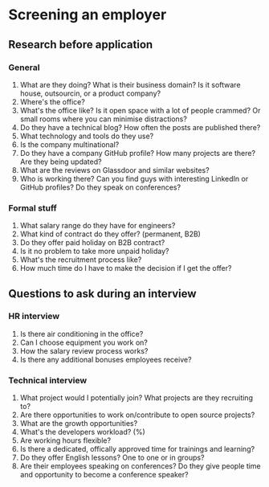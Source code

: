 # Screening an employer

## Research before application

### General

1. What are they doing? What is their business domain? Is it software house, outsourcin, or a product company?
1. Where's the office?
1. What's the office like? Is it open space with a lot of people crammed? Or small rooms where you can minimise distractions?
1. Do they have a technical blog? How often the posts are published there?
1. What technology and tools do they use?
1. Is the company multinational?
1. Do they have a company GitHub profile? How many projects are there? Are they being updated?
1. What are the reviews on Glassdoor and similar websites?
1. Who is working there? Can you find guys with interesting LinkedIn or GitHub profiles? Do they speak on conferences?

### Formal stuff

1. What salary range do they have for engineers?
1. What kind of contract do they offer? (permanent, B2B)
1. Do they offer paid holiday on B2B contract?
1. Is it no problem to take more unpaid holiday?
1. What's the recruitment process like?
1. How much time do I have to make the decision if I get the offer?

## Questions to ask during an interview

### HR interview

1. Is there air conditioning in the office?
1. Can I choose equipment you work on?
1. How the salary review process works?
1. Is there any additional bonuses employees receive?

### Technical interview

1. What project would I potentially join? What projects are they recruiting to?
1. Are there opportunities to work on/contribute to open source projects?
1. What are the growth opportunities?
1. What's the developers workload? (%)
1. Are working hours flexible?
1. Is there a dedicated, offically approved time for trainings and learning?
1. Do they offer English lessons? One to one or in groups?
1. Are their employees speaking on conferences? Do they give people time and opportunity to become a conference speaker?
